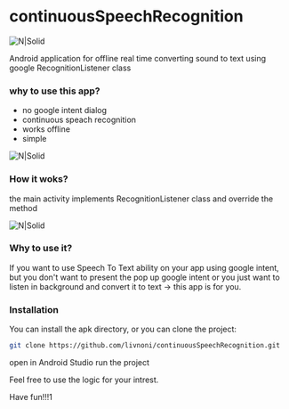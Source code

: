 # continuousSpeechRecognition
![N|Solid](https://github.com/livnoni/continuousSpeechRecognition/blob/master/pics/livnoni_logo.PNG)

Android application for offline real time converting sound to text using google RecognitionListener class
### why to use this app?
 - no google intent dialog
 - continuous speach recognition
 - works offline
 - simple
 
 ![N|Solid](https://github.com/livnoni/continuousSpeechRecognition/blob/master/pics/noGoogle.png)


### How it woks?
the main activity implements RecognitionListener class and override the method

![N|Solid](https://github.com/livnoni/continuousSpeechRecognition/blob/master/pics/screenshoot.jpeg)


### Why to use it?
If you want to use Speech To Text ability on your app using google intent, but you don't want to present the pop up google intent or you just want to listen in background and convert it to text -> this app is for you.

### Installation
You can install the apk directory, or you can clone the project:
```sh
git clone https://github.com/livnoni/continuousSpeechRecognition.git
```
open in Android Studio
run the project

Feel free to use the logic for your intrest.

Have fun!!!1
